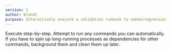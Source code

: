 ```yaml
---
version: 1
author: Brandt
purpose: Interactively execute a validation runbook to smoke/regression test a change.
---
```


Execute <!-- Validation runbook --> step-by-step. Attempt to run any commands you can automatically. If you have to spin up long-running processes as dependencies for other commands, background them and clean them up later.

